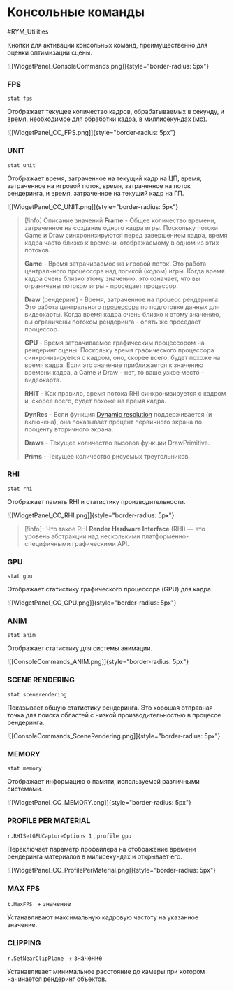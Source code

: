 # Консольные команды

#RYM_Utilities

Кнопки для активации консольных команд, преимущественно для оценки оптимизации сцены.

![[WidgetPanel_ConsoleCommands.png]]{style="border-radius: 5px"}

### FPS
`stat fps`

Отображает текущее количество кадров, обрабатываемых в секунду, и время, необходимое для обработки кадра, в миллисекундах (мс).

![[WidgetPanel_CC_FPS.png]]{style="border-radius: 5px"}
### UNIT
`stat unit`

Отображает время, затраченное на текущий кадр на ЦП, время, затраченное на игровой поток, время, затраченное на поток рендеринга, и время, затраченное на текущий кадр на ГП.

![[WidgetPanel_CC_UNIT.png]]{style="border-radius: 5px"}

> [!info] Описание значений
> **Frame** - Общее количество времени, затраченное на создание одного кадра игры. Поскольку потоки Game и Draw синхронизируются перед завершением кадра, время кадра часто близко к времени, отображаемому в одном из этих потоков.
> 
> **Game** - Время затрачиваемое на игровой поток. Это работа центрального процессора над логикой (кодом) игры. Когда время кадра очень близко этому значению, это означает, что вы ограничены потоком игры - проседает процессор.
> 
> **Draw** (рендеринг) - Время, затраченное на процесс рендеринга. Это работа центрального <u>процессора</u> по подготовке данных для видеокарты. Когда время кадра очень близко к этому значению, вы ограничены потоком рендеринга - опять же проседает процессор.
> 
> **GPU**	- Время затрачиваемое графическим процессором на рендеринг сцены. Поскольку время графического процессора синхронизируется с кадром, оно, скорее всего, будет похоже на время кадра. Если это значение приближается к значению времени кадра, а Game и Draw - нет, то ваше узкое место - видеокарта.
> 
> **RHIT** -	Как правило, время потока RHI синхронизируется с кадром и, скорее всего, будет похоже на время кадра.
> 
> **DynRes** - Если функция [Dynamic resolution](https://dev.epicgames.com/documentation/en-us/unreal-engine/dynamic-resolution-in-unreal-engine) поддерживается (и включена), она показывает процент первичного экрана по проценту вторичного экрана.
> 
> **Draws** - Текущее количество вызовов функции DrawPrimitive.
> 
> **Prims** - Текущее количество рисуемых треугольников.

### RHI
`stat rhi`

Отображает память RHI и статистику производительности.

![[WidgetPanel_CC_RHI.png]]{style="border-radius: 5px"}

> [!info]- Что такое RHI
> **Render Hardware Interface** (RHI) — это уровень абстракции над несколькими платформенно-специфичными графическими API.

### GPU
`stat gpu`

Отображает статистику графического процессора (GPU) для кадра.

![[WidgetPanel_CC_GPU.png]]{style="border-radius: 5px"}

### ANIM
`stat anim`

Отображает статистику для системы анимации.

![[ConsoleCommands_ANIM.png]]{style="border-radius: 5px"}

### SCENE RENDERING
`stat scenerendering`

Показывает общую статистику рендеринга. Это хорошая отправная точка для поиска областей с низкой производительностью в процессе рендеринга.

![[ConsoleCommands_SceneRendering.png]]{style="border-radius: 5px"}

### MEMORY
`stat memory`

Отображает информацию о памяти, используемой различными системами.

![[WidgetPanel_CC_MEMORY.png]]{style="border-radius: 5px"}
### PROFILE PER MATERIAL
`r.RHISetGPUCaptureOptions 1` , `profile gpu`

Переключает параметр профайлера на отображение времени рендеринга материалов в милисекундах и открывает его.

![[WidgetPanel_CC_ProfilePerMaterial.png]]{style="border-radius: 5px"}


### MAX FPS
`t.MaxFPS ` + значение

Устанавливают максимальную кадровую частоту на указанное значение.

### CLIPPING
`r.SetNearClipPlane ` + значение

Устанавливает минимальное расстояние до камеры при котором начинается рендеринг объектов.